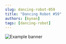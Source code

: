 ```yaml
---
slug: dancing-robot-059
title: "Dancing Robot #59"
authors: [kynan]
tags: [dancing-robot]
---
```


![Example banner](/img/stories/dancing-robot_new/059.png)
